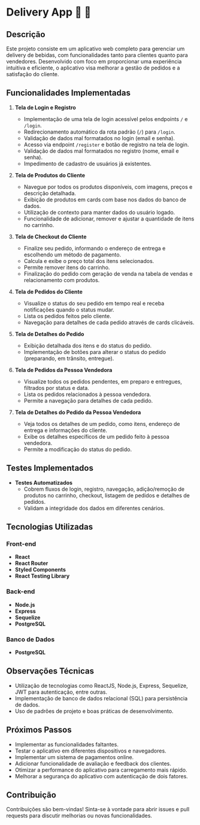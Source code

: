 #  Delivery App :iphone: :beers:

## Descrição

Este projeto consiste em um aplicativo web completo para gerenciar um delivery de bebidas, com funcionalidades tanto para clientes quanto para vendedores. Desenvolvido com foco em proporcionar uma experiência intuitiva e eficiente, o aplicativo visa melhorar a gestão de pedidos e a satisfação do cliente.

## Funcionalidades Implementadas

1. **Tela de Login e Registro**
   - Implementação de uma tela de login acessível pelos endpoints `/` e `/login`.
   - Redirecionamento automático da rota padrão (`/`) para `/login`.
   - Validação de dados mal formatados no login (email e senha).
   - Acesso via endpoint `/register` e botão de registro na tela de login.
   - Validação de dados mal formatados no registro (nome, email e senha).
   - Impedimento de cadastro de usuários já existentes.

2. **Tela de Produtos do Cliente**
   - Navegue por todos os produtos disponíveis, com imagens, preços e descrição detalhada.
   - Exibição de produtos em cards com base nos dados do banco de dados.
   - Utilização de contexto para manter dados do usuário logado.
   - Funcionalidade de adicionar, remover e ajustar a quantidade de itens no carrinho.

3. **Tela de Checkout do Cliente**
   - Finalize seu pedido, informando o endereço de entrega e escolhendo um método de pagamento.
   - Calcula e exibe o preço total dos itens selecionados.
   - Permite remover itens do carrinho.
   - Finalização do pedido com geração de venda na tabela de vendas e relacionamento com produtos.

4. **Tela de Pedidos do Cliente**
   - Visualize o status do seu pedido em tempo real e receba notificações quando o status mudar.
   - Lista os pedidos feitos pelo cliente.
   - Navegação para detalhes de cada pedido através de cards clicáveis.

5. **Tela de Detalhes do Pedido**
   - Exibição detalhada dos itens e do status do pedido.
   - Implementação de botões para alterar o status do pedido (preparando, em trânsito, entregue).

6. **Tela de Pedidos da Pessoa Vendedora**
   - Visualize todos os pedidos pendentes, em preparo e entregues, filtrados por status e data.
   - Lista os pedidos relacionados à pessoa vendedora.
   - Permite a navegação para detalhes de cada pedido.

7. **Tela de Detalhes do Pedido da Pessoa Vendedora**
   - Veja todos os detalhes de um pedido, como itens, endereço de entrega e informações do cliente.
   - Exibe os detalhes específicos de um pedido feito à pessoa vendedora.
   - Permite a modificação do status do pedido.

## Testes Implementados

- **Testes Automatizados**
  - Cobrem fluxos de login, registro, navegação, adição/remoção de produtos no carrinho, checkout, listagem de pedidos e detalhes de pedidos.
  - Validam a integridade dos dados em diferentes cenários.

## Tecnologias Utilizadas

### Front-end

- **React**
- **React Router**
- **Styled Components**
- **React Testing Library**

### Back-end

- **Node.js**
- **Express**
- **Sequelize**
- **PostgreSQL**

### Banco de Dados

- **PostgreSQL**

## Observações Técnicas

- Utilização de tecnologias como ReactJS, Node.js, Express, Sequelize, JWT para autenticação, entre outras.
- Implementação de banco de dados relacional (SQL) para persistência de dados.
- Uso de padrões de projeto e boas práticas de desenvolvimento.

## Próximos Passos

- Implementar as funcionalidades faltantes.
- Testar o aplicativo em diferentes dispositivos e navegadores.
- Implementar um sistema de pagamentos online.
- Adicionar funcionalidade de avaliação e feedback dos clientes.
- Otimizar a performance do aplicativo para carregamento mais rápido.
- Melhorar a segurança do aplicativo com autenticação de dois fatores.

## Contribuição

Contribuições são bem-vindas! Sinta-se à vontade para abrir issues e pull requests para discutir melhorias ou novas funcionalidades.
